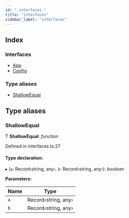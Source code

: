 ```yaml
---
id: "_interfaces_"
title: "interfaces"
sidebar_label: "interfaces"
---
```


## Index

### Interfaces

* [App](../interfaces/_interfaces_.app.md)
* [Config](../interfaces/_interfaces_.config.md)

### Type aliases

* [ShallowEqual](_interfaces_.md#shallowequal)

## Type aliases

###  ShallowEqual

Ƭ **ShallowEqual**: *function*

Defined in interfaces.ts:27

#### Type declaration:

▸ (`a`: Record‹string, any›, `b`: Record‹string, any›): *boolean*

**Parameters:**

Name | Type |
------ | ------ |
`a` | Record‹string, any› |
`b` | Record‹string, any› |
